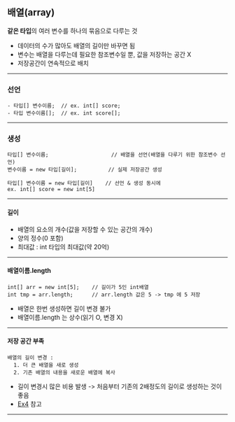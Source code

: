 ## 배열(array)
**같은 타입**의 여러 변수를 하나의 묶음으로 다루는 것
<br>

  - 데이터의 수가 많아도 배열의 길이만 바꾸면 됨
  - 변수는 배열을 다루는데 필요한 참조변수일 뿐, 값을 저장하는 공간 X
  - 저장공간이 연속적으로 배치


---

### 선언
```
- 타입[] 변수이름;  // ex. int[] score;
- 타입 변수이름[];  // ex. int score[];
```


---

### 생성
```
타입[] 변수이름;                    // 배열을 선언(배열을 다루기 위한 참조변수 선언)
변수이름 = new 타입[길이];          // 실제 저장공간 생성

타입[] 변수이름 = new 타입[길이]    // 선언 & 생성 동시에
ex. int[] score = new int[5]
```


---

#### 길이
  - 배열의 요소의 개수(값을 저장할 수 있는 공간의 개수)
  - 양의 정수(0 포함)
  - 최대값 : int 타입의 최대값(약 20억)


---

#### 배열이름.length
```
int[] arr = new int[5];    // 길이가 5인 int배열
int tmp = arr.length;      // arr.length 값은 5 -> tmp 에 5 저장
```
  - 배열은 한번 생성하면 길이 변경 불가
  - 배열이름.length 는 상수(읽기 O, 변경 X)


---

#### 저장 공간 부족
```
배열의 길이 변경 :
  1. 더 큰 배열을 새로 생성
  2. 기존 배열의 내용을 새로운 배열에 복사
```
  - 길이 변경시 많은 비용 발생 -> 처음부터 기존의 2배정도의 길이로 생성하는 것이 좋음
  - [Ex4]() 참고


---


